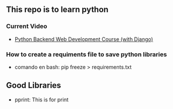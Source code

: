 ## This repo is to learn python

### Current Video
- [Python Backend Web Development Course (with Django)](https://youtu.be/jBzwzrDvZ18?t=6046)

### How to create a requiments file to save python libraries
- comando en bash: pip freeze > requirements.txt


## Good Libraries
- pprint: This is for print